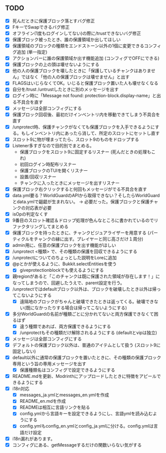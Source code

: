 ## TODO

- [x] 死んだときに保護ブロック落とすバグ修正
- [x] FキーでSwapできるバグ修正
- [x] オフライン(1度もログインしてない)の際に/trustできないバグ修正
- [x] 保護ブロック被ったとき、誰の保護領域か出してほしい
- [x] 保護領域のブロックの種類をエンドストーン以外の1個に変更できるコンフィグ追加 (単一指定)
- [x] アクションバーに誰の保護領域か出す機能追加 (コンフィグでOFFにできる)
- [x] 保護ブロックの上の頭は壊せないようにする
- [x] 他の人の保護ブロックを壊したときに「保護しているチャンクはありません」ではなく「他の人の保護ブロックは壊せません」と出す
- [x] FLAGSはいじらなくてOK。いじると保護ブロック置いた人も壊せなくなる
- [x] 自分を/trust /untrustしたときに別のメッセージを出す
- [x] ログイン時に「Message not found: protection-block.display-name」と出る不具合を直す
- [x] メッセージは全部コンフィグにする
- [x] 保護ブロック回収後、最初だけインベントリ内を移動できてしまう不具合を直す
- [x] /unprotect時、保護チャンクがなくても保護ブロックを入手できるようにする。もしインベントリ内にあったら消して、所定のスロットにセットし直す
- [x] スロット9に物が埋まってたら、スロット9のものをドロップする
- [x] Listener多すぎなので目的別でまとめる。
    - 保護ブロックをスロット9に固定するリスナー (死んだときの処理もこれ)
    - 初回ログイン時配布リスナー
    - 保護ブロックのTUIを開くリスナー
    - 設置/回収リスナー
    - チャンクに入ったときにメッセージを出すリスナー
- [x] 保護ブロック右クリックすると何回もメッセージがでる不具合を直す
- [x] data.yml要る？WorldGuardのAPIから取得できない？そしたらWorldGuardとdata.ymlで齟齬が生まれない。 → 必要だった。保護ブロックと保護チャンクの対応表が必要
- [x] isOpの判定なくす
- [x] 9番目のスロット確認＆ドロップ処理が色んなところに書かれているのでリファクタリングしてまとめる
- [x] 保護ブロックを持ったときに、チャンクビジュアライザーを用意する (パーティクルをチャンクの縁に出す。プレイヤーと同じ高さだけ１周分)
- [x] admin用に、任意の保護ブロックを出す機能がほしい
- [x] /unprotect <種類> で、その種類の保護を回収できるようにする
- [x] /unprotectについてのちょっとした説明をLoreに追加
- [x] @pとかが使えるように、Bukkit.selectEntitiesを使う
    - [x] giveprotectionblockでも使えるようにする
- [x] 親regionがあると「このチャンクは既に保護された領域が存在します！」になってしまうので、回避したうえで、parent設定を行う。
- [x] /unprotectではdefaultブロック以外は、ブロックを破壊したとき以外は帰ってこないようにする
    - [x] 遠隔地のブロックがちゃんと破壊できたときは返ってくる。破壊できない(既になかったりする場合は帰ってこないようにする)
- [x] 多分WorldGuardの名前が種類ごとに分かれてないと両方保護できなくて困るはず
    - [x] 違う種類であれば、両方保護できるようにする
    - [x] /unprotectもその種類だけ解除されるようにする (defaultとvipは独立)
- [x] メッセージは全部コンフィグにする
- [x] デフォルトの保護ブロック以外は、普通のアイテムとして扱う (スロット9に固定しない)
- [x] default以外に通常の保護ブロックを置いたときに、その種類の保護ブロック専用という旨の専用メッセージを出す
    - [x] 保護種類名はコンフィグで設定できるようにする
- [x] README.mdを更新、Modrinthにアップロードしたときに特徴をアピールできるようにする
- [x] i18n対応
    - [x] messages_ja.ymlとmessages_en.ymlを作成
    - [x] README_en.mdを作成
    - [x] READMEは相互に言語リンクを貼る
    - [x] config.ymlから言語キーを設定できるようにし、言語ymlを読み込むようにする
    - [x] config.ymlもconfig_en.ymlとconfig_ja.ymlに分ける。config.ymlは言語だけ設定
- [x] i18n漏れがあります。
- [x] コンフィグにある、getMessageするだけの関数いらない気がする